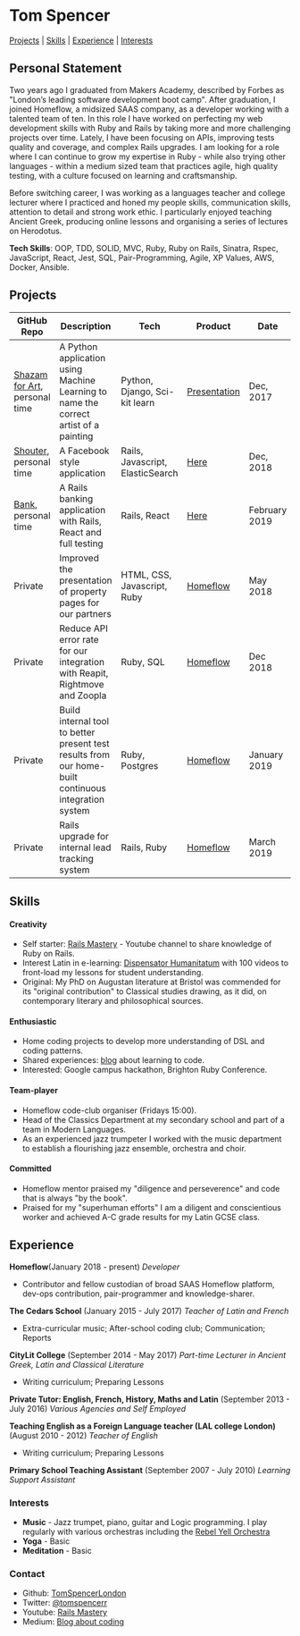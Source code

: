 # Tom Spencer

[Projects](#projects) | [Skills](#skills) | [Experience](#experience) | [Interests](#interests)

## Personal Statement

Two years ago I graduated from Makers Academy, described by Forbes as "London’s leading software development boot camp". After graduation, I joined Homeflow, a midsized SAAS company, as a developer working with a talented team of ten. In this role I have worked on perfecting my web development skills with Ruby and Rails by taking more and more challenging projects over time. Lately, I have been focusing on APIs, improving tests quality and coverage, and complex Rails upgrades. I am looking for a role where I can continue to grow my expertise in Ruby - while also trying other languages - within a medium sized team that practices agile, high quality testing, with a culture focused on learning and craftsmanship.

Before switching career, I was working as a languages teacher and college lecturer where I practiced and honed my people skills, communication skills, attention to detail and strong work ethic. I particularly enjoyed teaching Ancient Greek, producing online lessons and organising a series of lectures on Herodotus.

__Tech Skills__: OOP, TDD, SOLID, MVC, Ruby, Ruby on Rails, Sinatra, Rspec, JavaScript, React, Jest, SQL, Pair-Programming, Agile, XP Values, AWS, Docker, Ansible.

## Projects

| GitHub Repo | Description | Tech | Product | Date 
| ----------- | ----------- | ---- | ------- | ----
| [Shazam for Art](https://github.com/TomSpencerLondon/shazam_for_art), personal time| A Python application using Machine Learning to name the correct artist of a painting | Python, Django, Sci-kit learn | [Presentation](https://www.facebook.com/MakersAcademy/videos/vb.367457470014643/1525253554235023/?type=2&theater)| Dec, 2017
| [Shouter](https://github.com/TomSpencerLondon/Shouter), personal time| A Facebook style application | Rails, Javascript, ElasticSearch | [Here](https://vast-atoll-20319.herokuapp.com/)| Dec, 2018 
| [Bank](https://github.com/TomSpencerLondon/bank_application), personal time| A Rails banking application with Rails, React and full testing| Rails, React |  [Here](https://bankapporganiser.herokuapp.com/)| February 2019
|Private | Improved the presentation of property pages for our partners| HTML, CSS, Javascript, Ruby| [Homeflow](https://www.homeflow.co.uk/) | May 2018
|Private| Reduce API error rate for our integration with Reapit, Rightmove and Zoopla| Ruby, SQL| [Homeflow](https://www.homeflow.co.uk/) | Dec 2018
|Private| Build internal tool to better present test results from our home-built continuous integration system | Ruby, Postgres| [Homeflow](https://www.homeflow.co.uk/)| January 2019
|Private| Rails upgrade for internal lead tracking system | Rails, Ruby| [Homeflow](https://www.homeflow.co.uk/) | March 2019

## Skills

#### Creativity
* Self starter: [Rails Mastery](https://www.youtube.com/watch?v=JyM_sRkGaME) - Youtube channel to share knowledge of Ruby on Rails.
* Interest Latin in e-learning: [Dispensator Humanitatum](https://www.youtube.com/watch?v=VM4ScXd5CkA&list=PLhhkrQZ2EUKwmtj99Xz95r6rpRnGZ5Brb&index=21) with 100 videos to front-load my lessons for student understanding. 
* Original: My PhD on Augustan literature at Bristol was commended for its "original contribution" to Classical studies drawing, as it did, on contemporary literary and philosophical sources.  


#### Enthusiastic
* Home coding projects to develop more understanding of DSL and coding patterns.
* Shared experiences: [blog](https://medium.com/@tomspencer_uk) about learning to code. 
* Interested: Google campus hackathon, Brighton Ruby Conference.

#### Team-player
* Homeflow code-club organiser (Fridays 15:00).
* Head of the Classics Department at my secondary school and part of a team in Modern Languages. 
* As an experienced jazz trumpeter I worked with the music department to establish a flourishing jazz ensemble, orchestra and choir.

#### Committed
* Homeflow mentor praised my "diligence and perseverence" and code that is always "by the book".
* Praised for my "superhuman efforts" I am a diligent and conscientious worker and achieved A-C grade results for my Latin GCSE class.

## Experience

**Homeflow**(January 2018 - present)
*Developer*
- Contributor and fellow custodian of broad SAAS Homeflow platform, dev-ops contribution, pair-programmer and knowledge-sharer. 

**The Cedars School** (January 2015 - July 2017) 
*Teacher of Latin and French*
- Extra-curricular music; After-school coding club; Communication; Reports 

**CityLit College** (September 2014 - May 2017) 
*Part-time Lecturer in Ancient Greek, Latin and Classical Literature*
- Writing curriculum; Preparing Lessons 

**Private Tutor: English, French, History, Maths and Latin** (September 2013 - July 2016)
*Various Agencies and Self Employed* 

**Teaching English as a Foreign Language teacher (LAL college London)** (August 2010 - 2012)
*Teacher of English* 
- Writing curriculum; Preparing Lessons

**Primary School Teaching Assistant** (September 2007 - July 2010)
*Learning Support Assistant*

### Interests

- **Music** - Jazz trumpet, piano, guitar and Logic programming. I play regularly with various orchestras including the [Rebel Yell Orchestra](https://www.youtube.com/watch?v=oY3XAV5X0cs)
- **Yoga** - Basic
- **Meditation** - Basic

### Contact
- Github: [TomSpencerLondon](https://github.com/TomSpencerLondon)
- Twitter: [@tomspencerr](https://twitter.com/TomSpencerr/media)
- Youtube: [Rails Mastery](https://www.youtube.com/watch?v=JyM_sRkGaME)
- Medium: [Blog about coding](https://medium.com/@tomspencer_uk)
